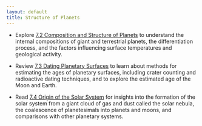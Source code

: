 ```yaml
---
layout: default
title: Structure of Planets
---
```


- Explore [7.2 Composition and Structure of Planets](https://openstax.org/books/astronomy-2e/pages/7-2-composition-and-structure-of-planets) to understand the internal compositions of giant and terrestrial planets, the differentiation process, and the factors influencing surface temperatures and geological activity.

- Review [7.3 Dating Planetary Surfaces](https://openstax.org/books/astronomy-2e/pages/7-3-dating-planetary-surfaces) to learn about methods for estimating the ages of planetary surfaces, including crater counting and radioactive dating techniques, and to explore the estimated age of the Moon and Earth.

- Read [7.4 Origin of the Solar System](https://openstax.org/books/astronomy-2e/pages/7-4-origin-of-the-solar-system) for insights into the formation of the solar system from a giant cloud of gas and dust called the solar nebula, the coalescence of planetesimals into planets and moons, and comparisons with other planetary systems.
